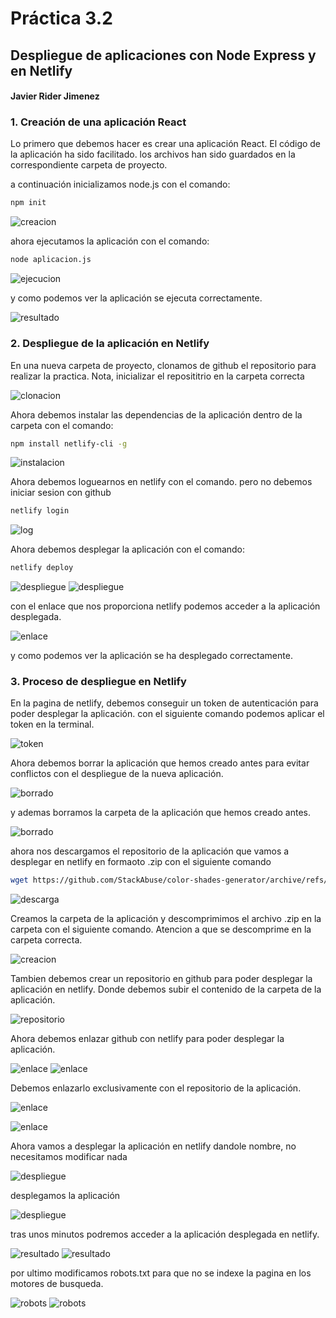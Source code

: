 # Práctica 3.2
## Despliegue de aplicaciones con Node Express y en Netlify
#### Javier Rider Jimenez

### 1. Creación de una aplicación React

Lo primero que debemos hacer es crear una aplicación React. El código de la aplicación ha sido facilitado. los archivos han sido guardados en la correspondiente carpeta de proyecto. 

a continuación inicializamos node.js con el comando:
    
```bash 
npm init 
```

![creacion](Imagenes/screenshot.1.jpg)

ahora ejecutamos la aplicación con el comando:

```bash 
node aplicacion.js
```

![ejecucion](Imagenes/screenshot.2.jpg)

y como podemos ver la aplicación se ejecuta correctamente.

![resultado](Imagenes/screenshot.3.jpg)

### 2. Despliegue de la aplicación en Netlify

En una nueva carpeta de proyecto, clonamos de github el repositorio para realizar la practica.
Nota, inicializar el reposititrio en la carpeta correcta

![clonacion](Imagenes/screenshot.4.jpg)

Ahora debemos instalar las dependencias de la aplicación dentro de la carpeta con el comando:

```bash
npm install netlify-cli -g
```

![instalacion](Imagenes/screenshot.6.jpg)

Ahora debemos loguearnos en netlify con el comando. pero no debemos iniciar sesion con github
```bash
netlify login
```
![log](Imagenes/screenshot.5.jpg)


Ahora debemos desplegar la aplicación con el comando:

```bash
netlify deploy
```

![despliegue](Imagenes/screenshot.9.jpg)
![despliegue](Imagenes/screenshot.10.jpg)

con el enlace que nos proporciona netlify podemos acceder a la aplicación desplegada.

![enlace](Imagenes/screenshot.11.jpg)

y como podemos ver la aplicación se ha desplegado correctamente.

### 3. Proceso de despliegue en Netlify

En la pagina de netlify, debemos conseguir un token de autenticación para poder desplegar la aplicación. con el siguiente comando podemos aplicar el token en la terminal.


![token](Imagenes/screenshot.8.jpg)


Ahora debemos borrar la aplicación que hemos creado antes para evitar conflictos con el despliegue de la nueva aplicación.

![borrado](Imagenes/screenshot.13.jpg)

y ademas borramos la carpeta de la aplicación que hemos creado antes.

![borrado](Imagenes/screenshot.15.jpg)


ahora nos descargamos el repositorio de la aplicación que vamos a desplegar en netlify en formaoto .zip con el siguiente comando

```bash
wget https://github.com/StackAbuse/color-shades-generator/archive/refs/heads/main.zip
```

![descarga](Imagenes/screenshot.16.jpg)

Creamos la carpeta de la aplicación y descomprimimos el archivo .zip en la carpeta con el siguiente comando. Atencion a que se descomprime en la carpeta correcta.

![creacion](Imagenes/screenshot.17.jpg)


Tambien debemos crear un repositorio en github para poder desplegar la aplicación en netlify. Donde debemos subir el contenido de la carpeta de la aplicación.

![repositorio](Imagenes/screenshot.18.jpg)

Ahora debemos enlazar github con netlify para poder desplegar la aplicación.

![enlace](Imagenes/screenshot.19.jpg)
![enlace](Imagenes/screenshot.20.jpg)

Debemos enlazarlo exclusivamente con el repositorio de la aplicación.

![enlace](Imagenes/screenshot.21.jpg)

![enlace](Imagenes/screenshot.22.jpg)

Ahora vamos a desplegar la aplicación en netlify dandole nombre, no necesitamos modificar nada 

![despliegue](Imagenes/screenshot.23.jpg)

desplegamos la aplicación

![despliegue](Imagenes/screenshot.24.jpg)

tras unos minutos podremos acceder a la aplicación desplegada en netlify.

![resultado](Imagenes/screenshot.25.jpg)
![resultado](Imagenes/screenshot.26.jpg)

por ultimo modificamos robots.txt para que no se indexe la pagina en los motores de busqueda.

![robots](Imagenes/screenshot.27.jpg)
![robots](Imagenes/screenshot.29.jpg)


